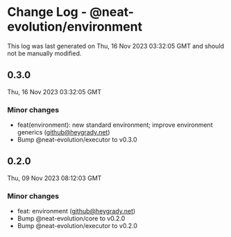 # Change Log - @neat-evolution/environment

This log was last generated on Thu, 16 Nov 2023 03:32:05 GMT and should not be manually modified.

<!-- Start content -->

## 0.3.0

Thu, 16 Nov 2023 03:32:05 GMT

### Minor changes

- feat(environment): new standard environment; improve environment generics (github@heygrady.net)
- Bump @neat-evolution/executor to v0.3.0

## 0.2.0

Thu, 09 Nov 2023 08:12:03 GMT

### Minor changes

- feat: environment (github@heygrady.net)
- Bump @neat-evolution/core to v0.2.0
- Bump @neat-evolution/executor to v0.2.0
